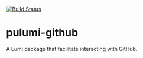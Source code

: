 [![Build Status](https://travis-ci.com/pulumi/pulumi-github.svg?token=cTUUEgrxaTEGyecqJpDn&branch=master)](https://travis-ci.com/pulumi/pulumi-github)

# pulumi-github

A Lumi package that facilitate interacting with GitHub.

